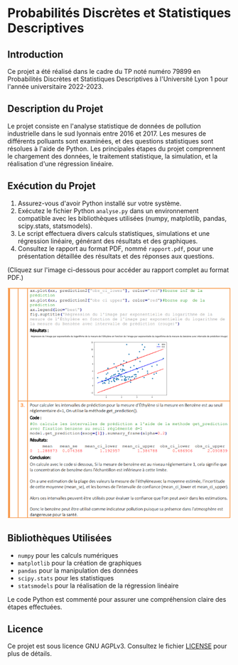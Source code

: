 # Probabilités Discrètes et Statistiques Descriptives

## Introduction

Ce projet a été réalisé dans le cadre du TP noté numéro 79899 en Probabilités Discrètes et Statistiques Descriptives à l'Université Lyon 1 pour l'année universitaire 2022-2023.

## Description du Projet

Le projet consiste en l'analyse statistique de données de pollution industrielle dans le sud lyonnais entre 2016 et 2017. Les mesures de différents polluants sont examinées, et des questions statistiques sont résolues à l'aide de Python. Les principales étapes du projet comprennent le chargement des données, le traitement statistique, la simulation, et la réalisation d'une régression linéaire.

## Exécution du Projet

1. Assurez-vous d'avoir Python installé sur votre système.
2. Exécutez le fichier Python `analyse.py` dans un environnement compatible avec les bibliothèques utilisées (numpy, matplotlib, pandas, scipy.stats, statsmodels).
3. Le script effectuera divers calculs statistiques, simulations et une régression linéaire, générant des résultats et des graphiques.
4. Consultez le rapport au format PDF, nommé `rapport.pdf`, pour une présentation détaillée des résultats et des réponses aux questions.

(Cliquez sur l'image ci-dessous pour accéder au rapport complet au format PDF.)

[![Rapport PDF](extrait.png)](rapport.pdf)

## Bibliothèques Utilisées

- `numpy` pour les calculs numériques
- `matplotlib` pour la création de graphiques
- `pandas` pour la manipulation des données
- `scipy.stats` pour les statistiques
- `statsmodels` pour la réalisation de la régression linéaire

Le code Python est commenté pour assurer une compréhension claire des étapes effectuées.

## Licence

Ce projet est sous licence GNU AGPLv3. Consultez le fichier [LICENSE](LICENSE) pour plus de détails.
